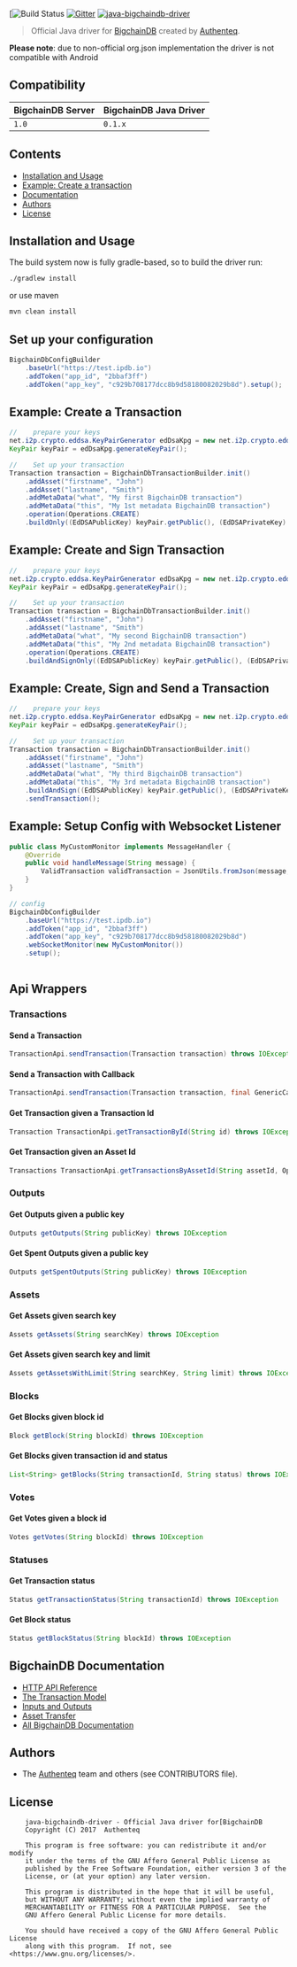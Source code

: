 [![Build Status](https://travis-ci.org/authenteq/java-bigchaindb-driver.svg?branch=master)
[![Gitter](http://badges.gitter.im/bigchaindb/bigchaindb.svg)](https://gitter.im/bigchaindb/bigchaindb)
[![java-bigchaindb-driver](media/repo-banner@2x.png)](https://www.bigchaindb.com)

> Official Java driver for [BigchainDB](https://github.com/bigchaindb/bigchaindb) created by [Authenteq](https://authenteq.com).

**Please note**: due to non-official org.json implementation the driver is not compatible with Android

## Compatibility

| BigchainDB Server | BigchainDB Java Driver |
| ----------------- |------------------------------|
| `1.0`             | `0.1.x`                      |


## Contents

* [Installation and Usage](#installation-and-usage)
* [Example: Create a transaction](#example-create-a-transaction)
* [Documentation](#bigchaindb-documentation)
* [Authors](#authors)
* [License](#license)

## Installation and Usage
The build system now is fully gradle-based, so to build the driver run:
```bash
./gradlew install
```
or use maven
```bash
mvn clean install
```

## Set up your configuration
```java
BigchainDbConfigBuilder
	.baseUrl("https://test.ipdb.io")
	.addToken("app_id", "2bbaf3ff")
	.addToken("app_key", "c929b708177dcc8b9d58180082029b8d").setup();
```

## Example: Create a Transaction
```java
//    prepare your keys
net.i2p.crypto.eddsa.KeyPairGenerator edDsaKpg = new net.i2p.crypto.eddsa.KeyPairGenerator();
KeyPair keyPair = edDsaKpg.generateKeyPair();

//    Set up your transaction
Transaction transaction = BigchainDbTransactionBuilder.init()
	.addAsset("firstname", "John")
	.addAsset("lastname", "Smith")
	.addMetaData("what", "My first BigchainDB transaction")
	.addMetaData("this", "My 1st metadata BigchainDB transaction")
	.operation(Operations.CREATE)
	.buildOnly((EdDSAPublicKey) keyPair.getPublic(), (EdDSAPrivateKey) keyPair.getPrivate());

```

## Example: Create and Sign Transaction
```java
//    prepare your keys
net.i2p.crypto.eddsa.KeyPairGenerator edDsaKpg = new net.i2p.crypto.eddsa.KeyPairGenerator();
KeyPair keyPair = edDsaKpg.generateKeyPair();

//    Set up your transaction
Transaction transaction = BigchainDbTransactionBuilder.init()
	.addAsset("firstname", "John")
	.addAsset("lastname", "Smith")
	.addMetaData("what", "My second BigchainDB transaction")
	.addMetaData("this", "My 2nd metadata BigchainDB transaction")
	.operation(Operations.CREATE)
	.buildAndSignOnly((EdDSAPublicKey) keyPair.getPublic(), (EdDSAPrivateKey) keyPair.getPrivate());

```

## Example: Create, Sign and Send a Transaction
```java
//    prepare your keys
net.i2p.crypto.eddsa.KeyPairGenerator edDsaKpg = new net.i2p.crypto.eddsa.KeyPairGenerator();
KeyPair keyPair = edDsaKpg.generateKeyPair();

//    Set up your transaction
Transaction transaction = BigchainDbTransactionBuilder.init()
	.addAsset("firstname", "John")
	.addAsset("lastname", "Smith")
	.addMetaData("what", "My third BigchainDB transaction")
	.addMetaData("this", "My 3rd metadata BigchainDB transaction")
	.buildAndSign((EdDSAPublicKey) keyPair.getPublic(), (EdDSAPrivateKey) keyPair.getPrivate())
	.sendTransaction();

```

## Example: Setup Config with Websocket Listener
```java
public class MyCustomMonitor implements MessageHandler {
	@Override
	public void handleMessage(String message) {
		ValidTransaction validTransaction = JsonUtils.fromJson(message, ValidTransaction.class);
	}
}

// config
BigchainDbConfigBuilder
	.baseUrl("https://test.ipdb.io")
	.addToken("app_id", "2bbaf3ff")
	.addToken("app_key", "c929b708177dcc8b9d58180082029b8d")
	.webSocketMonitor(new MyCustomMonitor())
	.setup();
	
```

<h2>Api Wrappers</h2>
<h3>Transactions</h3>

<h4>Send a Transaction</h4>

```java
TransactionApi.sendTransaction(Transaction transaction) throws IOException
```

<h4>Send a Transaction with Callback</h4>

```java
TransactionApi.sendTransaction(Transaction transaction, final GenericCallback callback) 
```

<h4>Get Transaction given a Transaction Id</h4>

```java
Transaction TransactionApi.getTransactionById(String id) throws IOException
```

<h4>Get Transaction given an Asset Id</h4>

```java
Transactions TransactionApi.getTransactionsByAssetId(String assetId, Operations operation)
```

<h3>Outputs</h3>

<h4>Get Outputs given a public key</h4>

```java
Outputs getOutputs(String publicKey) throws IOException
```

<h4>Get Spent Outputs given a public key</h4>

```java
Outputs getSpentOutputs(String publicKey) throws IOException
```

<h3>Assets</h3>

<h4>Get Assets given search key</h4>

```java
Assets getAssets(String searchKey) throws IOException
```

<h4>Get Assets given search key and limit</h4>

```java
Assets getAssetsWithLimit(String searchKey, String limit) throws IOException
```

<h3>Blocks</h3>

<h4>Get Blocks given block id</h4>

```java
Block getBlock(String blockId) throws IOException
```

<h4>Get Blocks given transaction id and status</h4>

```java
List<String> getBlocks(String transactionId, String status) throws IOException
```

<h3>Votes</h3>

<h4>Get Votes given a block id</h4>

```java
Votes getVotes(String blockId) throws IOException 
```

<h3>Statuses</h3>

<h4>Get Transaction status</h4>

```java
Status getTransactionStatus(String transactionId) throws IOException
```

<h4>Get Block status</h4>

```java
Status getBlockStatus(String blockId) throws IOException
```


## BigchainDB Documentation

- [HTTP API Reference](https://docs.bigchaindb.com/projects/server/en/latest/http-client-server-api.html)
- [The Transaction Model](https://docs.bigchaindb.com/projects/server/en/latest/data-models/transaction-model.html?highlight=crypto%20conditions)
- [Inputs and Outputs](https://docs.bigchaindb.com/projects/server/en/latest/data-models/inputs-outputs.html)
- [Asset Transfer](https://docs.bigchaindb.com/projects/py-driver/en/latest/usage.html#asset-transfer)
- [All BigchainDB Documentation](https://docs.bigchaindb.com/)

## Authors

- The [Authenteq](https://authenteq.com) team and others (see CONTRIBUTORS file).

## License

```
    java-bigchaindb-driver - Official Java driver for[BigchainDB
    Copyright (C) 2017  Authenteq

    This program is free software: you can redistribute it and/or modify
    it under the terms of the GNU Affero General Public License as
    published by the Free Software Foundation, either version 3 of the
    License, or (at your option) any later version.

    This program is distributed in the hope that it will be useful,
    but WITHOUT ANY WARRANTY; without even the implied warranty of
    MERCHANTABILITY or FITNESS FOR A PARTICULAR PURPOSE.  See the
    GNU Affero General Public License for more details.

    You should have received a copy of the GNU Affero General Public License
    along with this program.  If not, see <https://www.gnu.org/licenses/>.
```
